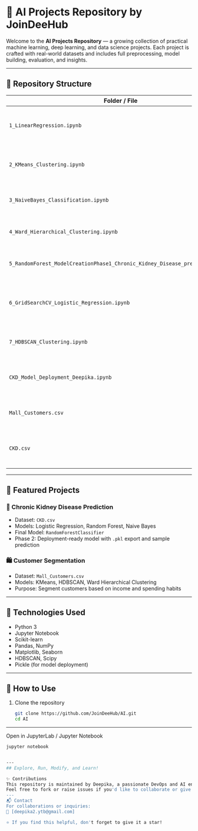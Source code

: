 # 🧠 AI Projects Repository by JoinDeeHub

Welcome to the **AI Projects Repository** — a growing collection of practical machine learning, deep learning, and data science projects. Each project is crafted with real-world datasets and includes full preprocessing, model building, evaluation, and insights.

---

## 📁 Repository Structure

| Folder / File                      | Description                                               |
|-----------------------------------|-----------------------------------------------------------|
| `1_LinearRegression.ipynb`        | Predictive regression modeling using linear regression    |
| `2_KMeans_Clustering.ipynb`       | Customer segmentation using K-Means clustering            |
| `3_NaiveBayes_Classification.ipynb` | Classification using various Naive Bayes models        |
| `4_Ward_Hierarchical_Clustering.ipynb` | Agglomerative clustering with Ward linkage          |
| `5_RandomForest_ModelCreationPhase1_Chronic_Kidney_Disease_prediction.ipynb` | Final Random Forest model for CKD diagnosis     |
| `6_GridSearchCV_Logistic_Regression.ipynb` | CKD classification with optimized Logistic Regression |
| `7_HDBSCAN_Clustering.ipynb`      | Customer clustering using HDBSCAN                         |
| `CKD_Model_Deployment_Deepika.ipynb` | Phase 2 deployment for CKD model using Pickle         |
| `Mall_Customers.csv`              | Dataset for customer segmentation projects                |
| `CKD.csv`                         | Dataset for Chronic Kidney Disease prediction             |

---

## 🚀 Featured Projects

### 🔬 Chronic Kidney Disease Prediction
- Dataset: `CKD.csv`
- Models: Logistic Regression, Random Forest, Naive Bayes
- Final Model: `RandomForestClassifier`
- Phase 2: Deployment-ready model with `.pkl` export and sample prediction

### 🛍️ Customer Segmentation
- Dataset: `Mall_Customers.csv`
- Models: KMeans, HDBSCAN, Ward Hierarchical Clustering
- Purpose: Segment customers based on income and spending habits

---

## 🧪 Technologies Used

- Python 3
- Jupyter Notebook
- Scikit-learn
- Pandas, NumPy
- Matplotlib, Seaborn
- HDBSCAN, Scipy
- Pickle (for model deployment)

---

## 📌 How to Use

1. Clone the repository  
   ```bash
   git clone https://github.com/JoinDeeHub/AI.git
   cd AI

---

Open in JupyterLab / Jupyter Notebook

   ```bash
   jupyter notebook


---
## Explore, Run, Modify, and Learn!

✨ Contributions
This repository is maintained by Deepika, a passionate DevOps and AI enthusiast.
Feel free to fork or raise issues if you'd like to collaborate or give feedback.
---
📬 Contact
For collaborations or inquiries:
📧 [deepika2.ytb@gmail.com] 

⭐ If you find this helpful, don't forget to give it a star!
